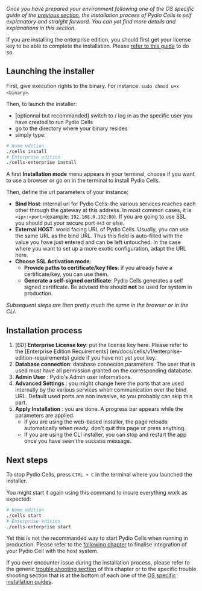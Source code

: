 
_Once you have prepared your environment following one of the OS specific guide of the [previous section](/en/docs/cells/v1/os-specific-guides), the installation process of Pydio Cells is self explanatory and straight forward. You can yet find more details and explanations in this section._

If you are installing the enterprise edition, you should first get your license key to be able to complete the installation. Please [refer to this guide](/en/docs/cells/v1/enterprise-edition-requirements) to do so.

## Launching the installer

First, give execution rights to the binary. For instance: `sudo chmod u+x <binary>`.

Then, to launch the installer:

- [optionnal but recommanded] switch to / log in as the specific user you have created to run Pydio Cells
- go to the directory where your binary resides
- simply type:

```sh
# Home edition
./cells install
# Enterprise edition
./cells-enterprise install
```

A first **Installation mode**  menu appears in your terminal, choose if you want to use a browser or go on in the terminal to install Pydio Cells.

Then, define the url parameters of your instance:

- **Bind Host**: internal url for Pydio Cells: the various services reaches each other through the gateway at this address. In most common cases, it is `<ip>:<port>`(example: `192.168.0.192:80`). If you are going to use SSL you should put your secure port `443` or else.
- **External HOST**: world facing URL of Pydio Cells. Usually, you can use the same URL as the bind URL. Thus this field is auto-filled with the value you have just entered and can be left untouched. In the case where you want to set up a more exotic configuration, adapt the URL here.
- **Choose SSL Activation mode**:
  - **Provide paths to certificate/key files**: if you already have a certificate/key, you can use them.
  - **Generate a self-signed certificate**: Pydio Cells generates a self signed certificate. Be advised this should **not** be used for system in production.

_Subsequent steps are then pretty much the same in the browser or in the CLI_.

## Installation process

1. [ED] **Enterprise License key**: put the license key here. Please refer to the [Enterprise Edition Requirements] (en/docs/cells/v1/enterprise-edition-requirements) guide if you have not yet your key.
1. **Database connection**: database connecion parameters. The user that is used must have all permission granted on the corresponding database.
1. **Admin User** : Pydio's Admin user informations.
1. **Advanced Settings** : you might change here the ports that are used internally by the various services when communication over the bind URL. Default used ports are non invasive, so you probably can skip this part.
1. **Apply Installation** : you are done. A progress bar appears while the parameters are applied.
    - If you are using the web-based installer, the page reloads automatically when ready: don't quit this page or press anything.
    - If you are using the CLI installer, you can stop and restart the app once you have seen the success message.

## Next steps

To stop Pydio Cells, press `CTRL + C` in the terminal where you launched the installer.

You might start it again using this command to insure everything work as expected:

```sh
# Home edition
./cells start
# Enterprise edition
./cells-enterprise start
```

Yet this is not the recommanded way to start Pydio Cells when running in production. Please refer to the [following chapter](/en/docs/cells/v1/launching-cells-service) to finalise integration of your Pydio Cell with the host system.

If you ever encounter issue during the installation process, please refer to the generic [trouble shooting section](/en/docs/cells/v1/troubleshooting) of this chapter or to the specific trouble shooting section that is at the bottom of each one of the [OS specific installation guides](/en/docs/cells/v1/os-specific-guides).